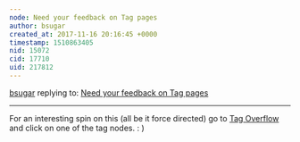 ```yaml
---
node: Need your feedback on Tag pages
author: bsugar
created_at: 2017-11-16 20:16:45 +0000
timestamp: 1510863405
nid: 15072
cid: 17710
uid: 217812
---
```




[bsugar](../profile/bsugar) replying to: [Need your feedback on Tag pages](../notes/tommystyles/10-20-2017/need-your-feedback-on-tag-pages)

----
For an interesting spin on this (all be it force directed) go to [Tag Overflow](http://p.migdal.pl/tagoverflow/?site=stackoverflow&size=16) and click on one of the tag nodes.  : )